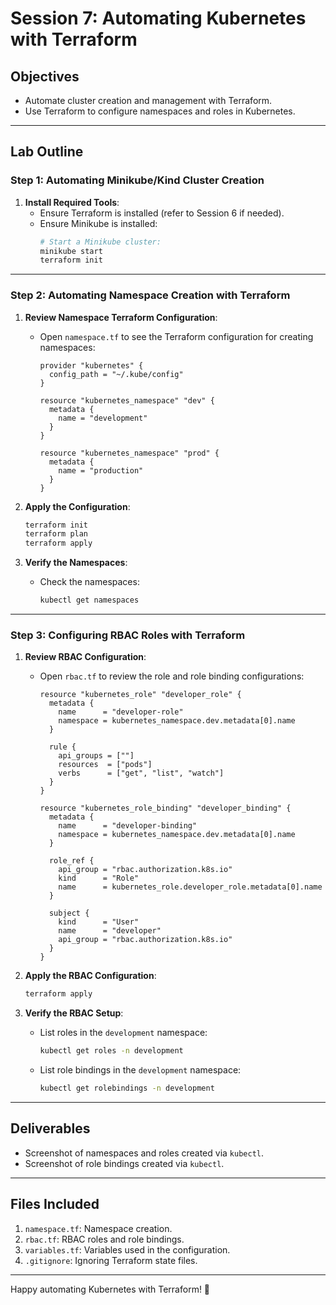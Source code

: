 # Session 7: Automating Kubernetes with Terraform

## Objectives
- Automate cluster creation and management with Terraform.
- Use Terraform to configure namespaces and roles in Kubernetes.

---

## Lab Outline

### Step 1: Automating Minikube/Kind Cluster Creation

1. **Install Required Tools**:
   - Ensure Terraform is installed (refer to Session 6 if needed).
   - Ensure Minikube is installed:
     ```bash
     # Start a Minikube cluster:
     minikube start
     terraform init
     ```
---

### Step 2: Automating Namespace Creation with Terraform

1. **Review Namespace Terraform Configuration**:
   - Open `namespace.tf` to see the Terraform configuration for creating namespaces:
     ```hcl
     provider "kubernetes" {
       config_path = "~/.kube/config"
     }

     resource "kubernetes_namespace" "dev" {
       metadata {
         name = "development"
       }
     }

     resource "kubernetes_namespace" "prod" {
       metadata {
         name = "production"
       }
     }
     ```

2. **Apply the Configuration**:
   ```bash
   terraform init
   terraform plan
   terraform apply
   ```

3. **Verify the Namespaces**:
   - Check the namespaces:
     ```bash
     kubectl get namespaces
     ```

---

### Step 3: Configuring RBAC Roles with Terraform

1. **Review RBAC Configuration**:
   - Open `rbac.tf` to review the role and role binding configurations:
     ```hcl
     resource "kubernetes_role" "developer_role" {
       metadata {
         name      = "developer-role"
         namespace = kubernetes_namespace.dev.metadata[0].name
       }

       rule {
         api_groups = [""]
         resources  = ["pods"]
         verbs      = ["get", "list", "watch"]
       }
     }

     resource "kubernetes_role_binding" "developer_binding" {
       metadata {
         name      = "developer-binding"
         namespace = kubernetes_namespace.dev.metadata[0].name
       }

       role_ref {
         api_group = "rbac.authorization.k8s.io"
         kind      = "Role"
         name      = kubernetes_role.developer_role.metadata[0].name
       }

       subject {
         kind      = "User"
         name      = "developer"
         api_group = "rbac.authorization.k8s.io"
       }
     }
     ```

2. **Apply the RBAC Configuration**:
   ```bash
   terraform apply
   ```

3. **Verify the RBAC Setup**:
   - List roles in the `development` namespace:
     ```bash
     kubectl get roles -n development
     ```
   - List role bindings in the `development` namespace:
     ```bash
     kubectl get rolebindings -n development
     ```

---

## Deliverables
- Screenshot of namespaces and roles created via `kubectl`.
- Screenshot of role bindings created via `kubectl`.
---

## Files Included
1. `namespace.tf`: Namespace creation.
2. `rbac.tf`: RBAC roles and role bindings.
3. `variables.tf`: Variables used in the configuration.
4. `.gitignore`: Ignoring Terraform state files.

---

Happy automating Kubernetes with Terraform! 🚀
